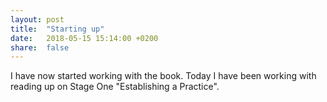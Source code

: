 ```yaml
---
layout: post
title:  "Starting up"
date:   2018-05-15 15:14:00 +0200
share:  false
---
```

I have now started working with the book. Today I have been working with reading up on Stage One "Establishing a Practice".